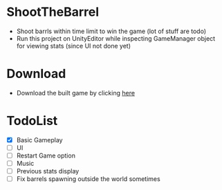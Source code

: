 # ShootTheBarrel
- Shoot barrls within time limit to win the game (lot of stuff are todo)
- Run this project on UnityEditor while inspecting GameManager object for viewing stats (since UI not done yet)

# Download
- Download the built game by clicking [here](https://s3.tamil.moe/games/client/download/release/pc/ShootTheBarrel.zip)

# TodoList
- [x] Basic Gameplay
- [ ] UI
- [ ] Restart Game option
- [ ] Music
- [ ] Previous stats display
- [ ] Fix barrels spawning outside the world sometimes
